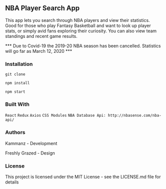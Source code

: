 ## NBA Player Search App

This app lets you search through NBA players and view their statistics. Good for those who play Fantasy Basketball and want to look up player stats, or simply avid fans exploring their curiosity. You can also view team standings and recent game results. 

*** Due to Covid-19 the 2019-20 NBA season has been cancelled. Statistics will go far as March 12, 2020 ***

### Installation

``` git clone ```

``` npm install ```

``` npm start ```

### Built With

``` React ```
``` Redux ```
``` Axios ```
``` CSS Modules ```
``` NBA Database Api: http://nbasense.com/nba-api/ ```

### Authors

Kammanz - Development

Freshly Grazed - Design

### License

This project is licensed under the MIT License - see the LICENSE.md file for details
